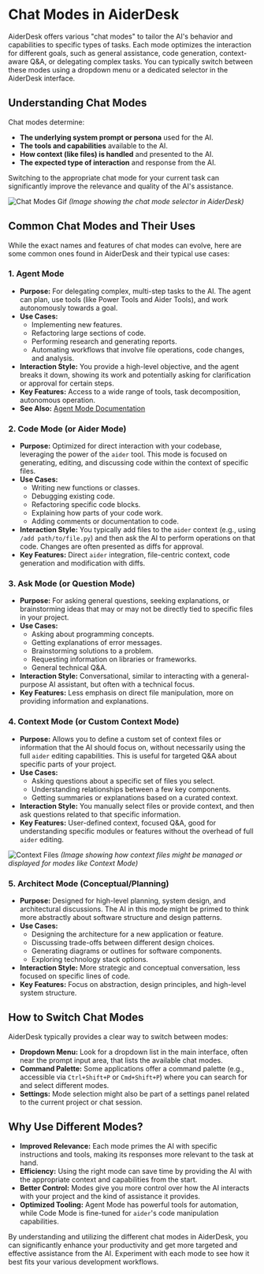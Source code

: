 # Chat Modes in AiderDesk

AiderDesk offers various "chat modes" to tailor the AI's behavior and capabilities to specific types of tasks. Each mode optimizes the interaction for different goals, such as general assistance, code generation, context-aware Q&A, or delegating complex tasks. You can typically switch between these modes using a dropdown menu or a dedicated selector in the AiderDesk interface.

## Understanding Chat Modes

Chat modes determine:

-   **The underlying system prompt or persona** used for the AI.
-   **The tools and capabilities** available to the AI.
-   **How context (like files) is handled** and presented to the AI.
-   **The expected type of interaction** and response from the AI.

Switching to the appropriate chat mode for your current task can significantly improve the relevance and quality of the AI's assistance.

![Chat Modes Gif](images/chat-modes.gif)
*(Image showing the chat mode selector in AiderDesk)*

## Common Chat Modes and Their Uses

While the exact names and features of chat modes can evolve, here are some common ones found in AiderDesk and their typical use cases:

### 1. Agent Mode

-   **Purpose:** For delegating complex, multi-step tasks to the AI. The agent can plan, use tools (like Power Tools and Aider Tools), and work autonomously towards a goal.
-   **Use Cases:**
    -   Implementing new features.
    -   Refactoring large sections of code.
    -   Performing research and generating reports.
    -   Automating workflows that involve file operations, code changes, and analysis.
-   **Interaction Style:** You provide a high-level objective, and the agent breaks it down, showing its work and potentially asking for clarification or approval for certain steps.
-   **Key Features:** Access to a wide range of tools, task decomposition, autonomous operation.
-   **See Also:** [Agent Mode Documentation](agent-mode.md)

### 2. Code Mode (or Aider Mode)

-   **Purpose:** Optimized for direct interaction with your codebase, leveraging the power of the `aider` tool. This mode is focused on generating, editing, and discussing code within the context of specific files.
-   **Use Cases:**
    -   Writing new functions or classes.
    -   Debugging existing code.
    -   Refactoring specific code blocks.
    -   Explaining how parts of your code work.
    -   Adding comments or documentation to code.
-   **Interaction Style:** You typically add files to the `aider` context (e.g., using `/add path/to/file.py`) and then ask the AI to perform operations on that code. Changes are often presented as diffs for approval.
-   **Key Features:** Direct `aider` integration, file-centric context, code generation and modification with diffs.

### 3. Ask Mode (or Question Mode)

-   **Purpose:** For asking general questions, seeking explanations, or brainstorming ideas that may or may not be directly tied to specific files in your project.
-   **Use Cases:**
    -   Asking about programming concepts.
    -   Getting explanations of error messages.
    -   Brainstorming solutions to a problem.
    -   Requesting information on libraries or frameworks.
    -   General technical Q&A.
-   **Interaction Style:** Conversational, similar to interacting with a general-purpose AI assistant, but often with a technical focus.
-   **Key Features:** Less emphasis on direct file manipulation, more on providing information and explanations.

### 4. Context Mode (or Custom Context Mode)

-   **Purpose:** Allows you to define a custom set of context files or information that the AI should focus on, without necessarily using the full `aider` editing capabilities. This is useful for targeted Q&A about specific parts of your project.
-   **Use Cases:**
    -   Asking questions about a specific set of files you select.
    -   Understanding relationships between a few key components.
    -   Getting summaries or explanations based on a curated context.
-   **Interaction Style:** You manually select files or provide context, and then ask questions related to that specific information.
-   **Key Features:** User-defined context, focused Q&A, good for understanding specific modules or features without the overhead of full `aider` editing.

![Context Files](images/contex-files.png)
*(Image showing how context files might be managed or displayed for modes like Context Mode)*

### 5. Architect Mode (Conceptual/Planning)

-   **Purpose:** Designed for high-level planning, system design, and architectural discussions. The AI in this mode might be primed to think more abstractly about software structure and design patterns.
-   **Use Cases:**
    -   Designing the architecture for a new application or feature.
    -   Discussing trade-offs between different design choices.
    -   Generating diagrams or outlines for software components.
    -   Exploring technology stack options.
-   **Interaction Style:** More strategic and conceptual conversation, less focused on specific lines of code.
-   **Key Features:** Focus on abstraction, design principles, and high-level system structure.

## How to Switch Chat Modes

AiderDesk typically provides a clear way to switch between modes:

-   **Dropdown Menu:** Look for a dropdown list in the main interface, often near the prompt input area, that lists the available chat modes.
-   **Command Palette:** Some applications offer a command palette (e.g., accessible via `Ctrl+Shift+P` or `Cmd+Shift+P`) where you can search for and select different modes.
-   **Settings:** Mode selection might also be part of a settings panel related to the current project or chat session.

## Why Use Different Modes?

-   **Improved Relevance:** Each mode primes the AI with specific instructions and tools, making its responses more relevant to the task at hand.
-   **Efficiency:** Using the right mode can save time by providing the AI with the appropriate context and capabilities from the start.
-   **Better Control:** Modes give you more control over how the AI interacts with your project and the kind of assistance it provides.
-   **Optimized Tooling:** Agent Mode has powerful tools for automation, while Code Mode is fine-tuned for `aider`'s code manipulation capabilities.

By understanding and utilizing the different chat modes in AiderDesk, you can significantly enhance your productivity and get more targeted and effective assistance from the AI. Experiment with each mode to see how it best fits your various development workflows.
